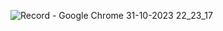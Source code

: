 ![Record - Google Chrome 31-10-2023 22_23_17](https://github.com/shivang17d/LangChain-Text-Summarization-Image-Generaton/assets/86548591/124e7631-6e05-46f4-a6e6-cd753d4d9c11)
